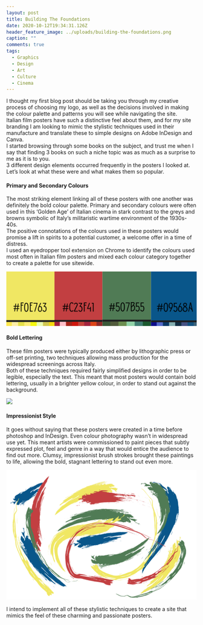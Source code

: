```yaml
---
layout: post
title: Building The Foundations
date: 2020-10-12T19:34:31.126Z
header_feature_image: ../uploads/building-the-foundations.png
caption: ""
comments: true
tags:
  - Graphics
  - Design
  - Art
  - Culture
  - Cinema
---
```

I thought my first blog post should be taking you through my creative process of choosing my logo, as well as the decisions involved in making the colour palette and patterns you will see while navigating the site.\
Italian film posters have such a distinctive feel about them, and for my site branding I am looking to mimic the stylistic techniques used in their manufacture and translate these to simple designs on Adobe InDesign and Canva.\
I started browsing through some books on the subject, and trust me when I say that finding 3 books on such a niche topic was as much as a surprise to me as it is to you.\
3 different design elements occurred frequently in the posters I looked at. Let’s look at what these were and what makes them so popular.

#### **Primary and Secondary Colours**

The most striking element linking all of these posters with one another was definitely the bold colour palette. Primary and secondary colours were often used in this ‘Golden Age’ of Italian cinema in stark contrast to the greys and browns symbolic of Italy’s militaristic wartime environment of the 1930s-40s.\
The positive connotations of the colours used in these posters would promise a lift in spirits to a potential customer, a welcome offer in a time of distress.\
I used an eyedropper tool extension on Chrome to identify the colours used most often in Italian film posters and mixed each colour category together to create a palette for use sitewide. 

![](../uploads/holly-s-greenery.png)

#### Bold Lettering

These film posters were typically produced either by lithographic press or off-set printing, two techniques allowing mass production for the widespread screenings across Italy.\
Both of these techniques required fairly simplified designs in order to be legible, especially the text. This meant that most posters would contain bold lettering, usually in a brighter yellow colour, in order to stand out against the background.

![](../uploads/copy-of-untitled.png)

#### Impressionist Style

It goes without saying that these posters were created in a time before photoshop and InDesign. Even colour photography wasn’t in widespread use yet. This meant artists were commissioned to paint pieces that subtly expressed plot, feel and genre in a way that would entice the audience to find out more. Clumsy, impressionist brush strokes brought these paintings to life, allowing the bold, stagnant lettering to stand out even more.

![](../uploads/brush.png)

I intend to implement all of these stylistic techniques to create a site that mimics the feel of these charming and passionate posters.